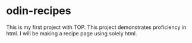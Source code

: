 # odin-recipes
This is my first project with TOP.
This project demonstrates proficiency in html.
I will be making a recipe page using solely html.